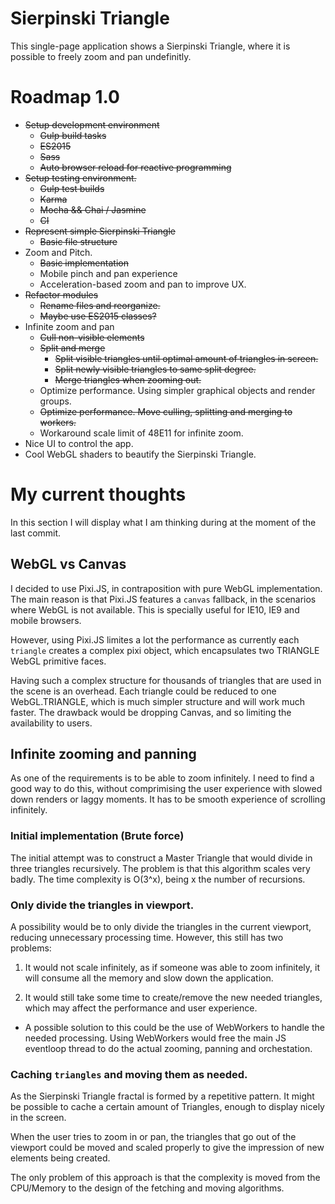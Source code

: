 # Sierpinski Triangle
This single-page application shows a Sierpinski Triangle, where it is possible
to freely zoom and pan undefinitly.


# Roadmap 1.0
* ~~Setup development environment~~
  * ~~Gulp build tasks~~
  * ~~ES2015~~
  * ~~Sass~~
  * ~~Auto browser reload for reactive programming~~
* ~~Setup testing environment.~~
  * ~~Gulp test builds~~
  * ~~Karma~~
  * ~~Mocha && Chai / Jasmine~~
  * ~~CI~~
* ~~Represent simple Sierpinski Triangle~~
  * ~~Basic file structure~~
* Zoom and Pitch.
  * ~~Basic implementation~~
  * Mobile pinch and pan experience
  * Acceleration-based zoom and pan to improve UX.
* ~~Refactor modules~~
  * ~~Rename files and reorganize.~~
  * ~~Maybe use ES2015 classes?~~
* Infinite zoom and pan
  * ~~Cull non-visible elements~~
  * ~~Split and merge~~
    * ~~Split visible triangles until optimal amount of triangles in screen.~~
    * ~~Split newly visible triangles to same split degree.~~
    * ~~Merge triangles when zooming out.~~
  * Optimize performance. Using simpler graphical objects and render groups.
  * ~~Optimize performance. Move culling, splitting and merging to workers.~~
  * Workaround scale limit of 48E11 for infinite zoom.
* Nice UI to control the app.
* Cool WebGL shaders to beautify the Sierpinski Triangle.


# My current thoughts
In this section I will display what I am thinking during at the moment of the
last commit.

## WebGL vs Canvas
I decided to use Pixi.JS, in contraposition with pure WebGL implementation. The
main reason is that Pixi.JS features a `canvas` fallback, in the scenarios where
WebGL is not available. This is specially useful for IE10, IE9 and mobile
browsers.

However, using Pixi.JS limites a lot the performance as currently each
`triangle` creates a complex pixi object, which encapsulates two TRIANGLE WebGL
primitive faces.

Having such a complex structure for thousands of triangles that are used in the
scene is an overhead. Each triangle could be reduced to one WebGL.TRIANGLE,
which is much simpler structure and will work much faster. The drawback would
be dropping Canvas, and so limiting the availability to users.

## Infinite zooming and panning
As one of the requirements is to be able to zoom infinitely. I need to find a
good way to do this, without comprimising the user experience with slowed down
renders or laggy moments. It has to be smooth experience of scrolling
infinitely.

### Initial implementation (Brute force)
The initial attempt was to construct a Master Triangle that would divide in
three triangles recursively. The problem is that this algorithm scales very
badly. The time complexity is O(3^x), being x the number of recursions.

### Only divide the triangles in viewport.
A possibility would be to only divide the triangles in the current viewport,
reducing unnecessary processing time. However, this still has two problems:

1. It would not scale infinitely, as if someone was able to zoom infinitely,
it will consume all the memory and slow down the application.

2. It would still take some time to create/remove the new needed triangles,
which may affect the performance and user experience.
  * A possible solution to this could be the use of WebWorkers to handle the
  needed processing. Using WebWorkers would free the main JS eventloop thread
  to do the actual zooming, panning and orchestation.

### Caching `triangles` and moving them as needed.
As the Sierpinski Triangle fractal is formed by a repetitive pattern. It might
be possible to cache a certain amount of Triangles, enough to display nicely
in the screen.

When the user tries to zoom in or pan, the triangles that go out
of the viewport could be moved and scaled properly to give the impression of
new elements being created.

The only problem of this approach is that the complexity is moved from the
CPU/Memory to the design of the fetching and moving algorithms.
